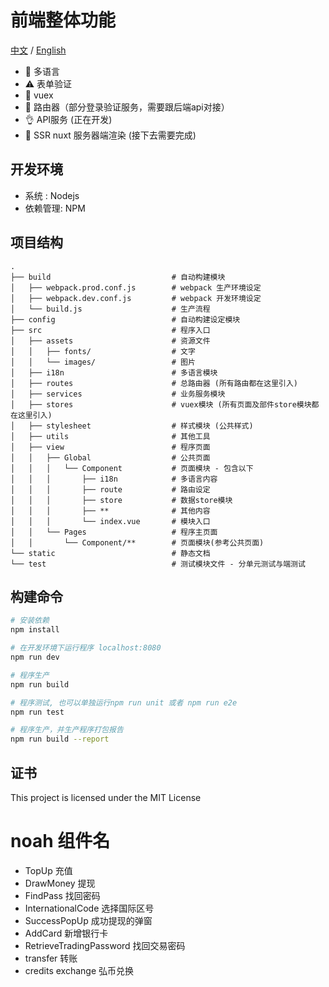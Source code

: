 # 前端整体功能

[中文] / [English]

- :speech_balloon: 多语言
- :warning: 表单验证
- :truck: vuex
- :link: 路由器（部分登录验证服务，需要跟后端api对接）
- :ok_hand: API服务 (正在开发)
- :fax: SSR nuxt 服务器端渲染 (接下去需要完成)

## 开发环境

- 系统 : Nodejs
- 依赖管理: NPM


## 项目结构

```
.
├── build                           # 自动构建模块
│   ├── webpack.prod.conf.js        # webpack 生产环境设定
│   ├── webpack.dev.conf.js         # webpack 开发环境设定
│   └── build.js                    # 生产流程
├── config                          # 自动构建设定模块
├── src                             # 程序入口
│   ├── assets                      # 资源文件
│   │   ├── fonts/                  # 文字
│   │   └── images/                 # 图片
│   ├── i18n                        # 多语言模块
│   ├── routes                      # 总路由器 (所有路由都在这里引入)
│   ├── services                    # 业务服务模块
│   ├── stores                      # vuex模块 (所有页面及部件store模块都在这里引入)
│   ├── stylesheet                  # 样式模块 (公共样式)
│   ├── utils                       # 其他工具
│   ├── view                        # 程序页面
│   │   ├── Global                  # 公共页面
│   │   │   └── Component           # 页面模块 - 包含以下
│   │   │       ├── i18n            # 多语言内容
│   │   │       ├── route           # 路由设定
│   │   │       ├── store           # 数据store模块
│   │   │       ├── **              # 其他内容
│   │   │       └── index.vue       # 模块入口
│   │   └── Pages                   # 程序主页面
│   │       └── Component/**        # 页面模块(参考公共页面)
└── static                          # 静态文档
└── test                            # 测试模块文件 - 分单元测试与端测试
```


## 构建命令

``` bash
# 安装依赖
npm install

# 在开发环境下运行程序 localhost:8080
npm run dev

# 程序生产
npm run build

# 程序测试, 也可以单独运行npm run unit 或者 npm run e2e
npm run test

# 程序生产，并生产程序打包报告
npm run build --report
```

## 证书
This project is licensed under the MIT License


[中文]: https://bitbucket.org/yellowrush888/demo/src/master/README.md "中文"

[English]: https://bitbucket.org/yellowrush888/demo/src/master/README_en.md "English"


# noah 组件名
- TopUp   充值
- DrawMoney 提现
- FindPass  找回密码
- InternationalCode  选择国际区号
- SuccessPopUp    成功提现的弹窗 
- AddCard     新增银行卡
- RetrieveTradingPassword 找回交易密码
- transfer 转账
- credits exchange 弘币兑换
